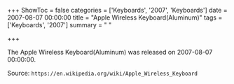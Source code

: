 +++
ShowToc = false
categories = ['Keyboards', '2007', 'Keyboards']
date = 2007-08-07 00:00:00
title = "Apple Wireless Keyboard(Aluminum)"
tags = ['Keyboards', '2007']
summary = " "

+++

The Apple Wireless Keyboard(Aluminum) was released on 2007-08-07 00:00:00.

Source: `https://en.wikipedia.org/wiki/Apple_Wireless_Keyboard`


